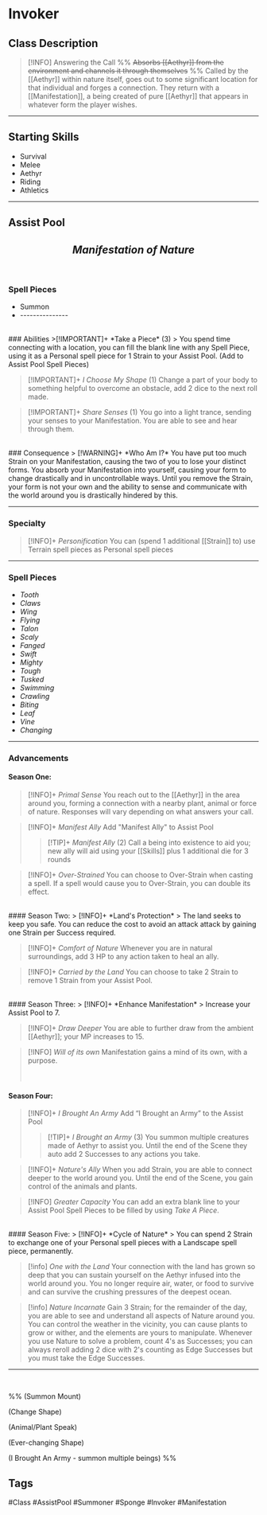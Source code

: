 # Invoker

## Class Description
> [!INFO] Answering the Call
%% ~~Absorbs [[Aethyr]] from the environment and channels it through themselves~~ %%
Called by the [[Aethyr]] within nature itself, goes out to some significant location for that individual and forges a connection.  They return with a [[Manifestation]], a being created of pure [[Aethyr]] that appears in whatever form the player wishes.

***

## Starting Skills
- Survival
- Melee
- Aethyr
- Riding
- Athletics

***
## Assist Pool 
<h2><i><center>Manifestation of Nature</i></h2></center>
<br>

### Spell Pieces
- Summon
-  \-\-\-\-\-\-\-\-\-\-\-\-\-\-\-
<br>
### Abilities
>[!IMPORTANT]+ *Take a Piece* (3) 
>  You spend time connecting with a location, you can fill the blank line with any Spell Piece, using it as a Personal spell piece for 1 Strain to your Assist Pool. (Add to Assist Pool Spell Pieces) 

>[!IMPORTANT]+ *I Choose My Shape* (1) 
> Change a part of your body to something helpful to overcome an obstacle, add 2 dice to the next roll made.

 >[!IMPORTANT]+ *Share Senses* (1) 
 >You go into a light trance, sending your senses to your Manifestation.  You are able to see and hear through them.
<br>
### Consequence
> [!WARNING]+  *Who Am I?*
You have put too much Strain on your Manifestation, causing the two of you to lose your distinct forms.  You absorb your Manifestation into yourself, causing your form to change drastically and in uncontrollable ways.  Until you remove the Strain, your form is not your own and the ability to sense and communicate with the world around you is drastically hindered by this.

***
### Specialty
> [!INFO]+ *Personification* 
> You can (spend 1 additional [[Strain]] to) use Terrain spell pieces as Personal spell pieces

***
### Spell Pieces
- *Tooth*
- *Claws*
- *Wing*
- *Flying*
- *Talon*
- *Scaly*
- *Fanged*
- *Swift*
- *Mighty*
- *Tough*
- *Tusked*
- *Swimming*
- *Crawling*
- *Biting*
- *Leaf*
- *Vine*
- *Changing*

---
### Advancements

#### Season One:
> [!INFO]+ *Primal Sense* 
> You reach out to the [[Aethyr]] in the area around you, forming a connection with a nearby plant, animal or force of nature. Responses will vary depending on what answers your call. 

> [!INFO]+ *Manifest Ally* 
> Add "Manifest Ally" to Assist Pool
> > [!TIP]+ *Manifest Ally* (2)
> > Call a being into existence to aid you; new ally will aid using your [[Skills]] plus 1 additional die for 3 rounds

> [!INFO]+ *Over-Strained* 
> You can choose to Over-Strain when casting a spell. If a spell would cause you to Over-Strain, you can double its effect.
<br>
#### Season Two:
> [!INFO]+ *Land's Protection* 
> The land seeks to keep you safe. You can reduce the cost to avoid an attack attack by gaining one Strain per Success required. 

> [!INFO]+ *Comfort of Nature* 
> Whenever you are in natural surroundings, add 3 HP to any action taken to heal an ally.

> [!INFO]+ *Carried by the Land* 
> You can choose to take 2 Strain to remove 1 Strain from your Assist Pool.
<br>
#### Season Three:
> [!INFO]+ *Enhance Manifestation* 
> Increase your Assist Pool to 7.

> [!INFO]+ *Draw Deeper* 
> You are able to further draw from the ambient [[Aethyr]]; your MP increases to 15.

> [!INFO] *Will of its own* 
Manifestation gains a mind of its own, with a purpose.  
<br><br>
#### Season Four:
> [!INFO]+ *I Brought An Army* 
> Add “I Brought an Army” to the Assist Pool
> > [!TIP]+ *I Brought an Army* (3) 
> > You summon multiple creatures made of Aethyr to assist you. Until the end of the Scene they auto add 2 Successes to any actions you take.

> [!INFO]+ *Nature's Ally* 
> When you add Strain, you are able to connect deeper to the world around you.  Until the end of the Scene, you gain control of the animals and plants.

> [!INFO] *Greater Capacity* 
> You can add an extra blank line to your Assist Pool Spell Pieces to be filled by using *Take A Piece*.
<br>
#### Season Five:
> [!INFO]+ *Cycle of Nature* 
> You can spend 2 Strain to exchange one of your Personal spell pieces with a Landscape spell piece, permanently.

> [!info] *One with the Land*
> Your connection with the land has grown so deep that you can sustain yourself on the Aethyr infused into the world around you.  You no longer require air, water, or food to survive and can survive the crushing pressures of the deepest ocean.

> [!info] *Nature Incarnate*
> Gain 3 Strain; for the remainder of the day, you are able to see and understand all aspects of Nature around you.  You can control the weather in the vicinity, you can cause plants to grow or wither, and the elements are yours to manipulate.  Whenever you use Nature to solve a problem, count 4's as Successes; you can always reroll adding 2 dice with 2's counting as Edge Successes but you must take the Edge Successes.

--- 
<br>

%%
(Summon Mount)

(Change Shape) 

(Animal/Plant Speak)

(Ever-changing Shape)

(I Brought An Army - summon multiple beings)
%%
<br>

## Tags
#Class #AssistPool #Summoner #Sponge #Invoker #Manifestation
